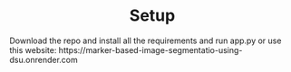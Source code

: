 <h1 align="center">Setup</h1>
Download the repo and install all the requirements and run app.py or use this website: https://marker-based-image-segmentatio-using-dsu.onrender.com
